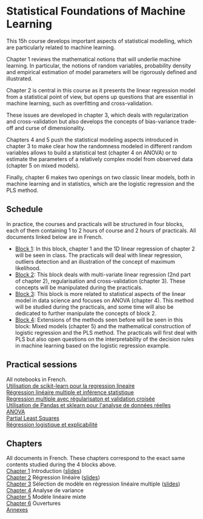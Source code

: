 # Statistical Foundations of Machine Learning

This 15h course develops important aspects of statistical modelling, which are particularly related to machine learning.

Chapter 1 reviews the mathematical notions that will underlie machine learning. In particular, the notions of random variables, probability density and empirical estimation of model parameters will be rigorously defined and illustrated.

Chapter 2 is central in this course as it presents the linear regression model from a statistical point of view, but opens up questions that are essential in machine learning, such as overfitting and cross-validation.

These issues are developed in chapter 3, which deals with regularization and cross-validation but also develops the concepts of bias-variance trade-off and curse of dimensionality.

Chapters 4 and 5 push the statistical modeling aspects introduced in chapter 3 to make clear how the randomness modeled in different random variables allows to build a statistical test (chapter 4 on ANOVA) or to estimate the parameters of a relatively complex model from observed data (chapter 5 on mixed models).

Finally, chapter 6 makes two openings on two classic linear models, both in machine learning and in statistics, which are the logistic regression and the PLS method.

## Schedule 

In practice, the courses and practicals will be structured in four blocks, each of them containing 1 to 2 hours of course and 2 hours of practicals. All documents linked below are in French.  

- [Block 1](https://github.com/SupaeroDataScience/stat-ml/blob/main/cours/Bloc1.pdf): In this block, chapter 1 and the 1D linear regression of chapter 2 will be seen in class. The practicals will deal with linear regression, outliers detection and an illustration of the concept of maximum likelihood.
- [Block 2](https://github.com/SupaeroDataScience/stat-ml/blob/main/cours/Bloc2.pdf): This block deals with multi-variate linear regression (2nd part of chapter 2), regularisation and cross-validation (chapter 3). These concepts will be manipulated during the practicals.
- [Block 3](https://github.com/SupaeroDataScience/stat-ml/blob/main/cours/Bloc3.pdf): This block is more related to statistical aspects of the linear model in data science and focuses on ANOVA (chapter 4). This method will be studied during the practicals, and some time will also be dedicated to further manipulate the concepts of block 2.  
- [Block 4](https://github.com/SupaeroDataScience/stat-ml/blob/main/cours/Bloc4.pdf): Extensions of the methods seen before will be seen in this block: Mixed models (chapter 5) and the mathematical construction of logistic regression and the PLS method. The practicals will first deal with PLS but also open questions on the interpretability of the decision rules in machine learning based on the logistic regression example.

## Practical sessions

All notebooks in French.  
[Utilisation de scikit-learn pour la regression lineaire](https://github.com/SupaeroDataScience/stat-ml/blob/main/tp/Exo1_SimpleRegression.ipynb)  
[Régression linéaire multiple et inférence statistique](https://github.com/SupaeroDataScience/stat-ml/blob/main/tp/Exo2_RegressionMultiple.ipynb)  
[Regression multiple avec régularisaton et validation croisée](https://github.com/SupaeroDataScience/stat-ml/blob/main/tp/Exo3_RegressionMultipleReg.ipynb)  
[Utilisation de Pandas et sklearn pour l'analyse de données réelles](https://github.com/SupaeroDataScience/stat-ml/blob/main/tp/Exo4_RealDataAnalysis.ipynb)  
[ANOVA](https://github.com/SupaeroDataScience/stat-ml/blob/main/tp/Exo5_ANOVA.ipynb)  
[Partial Least Squares](https://github.com/SupaeroDataScience/stat-ml/blob/main/tp/Exo6_PLSregression.ipynb)  
[Régression logistique et explicabilité](https://github.com/SupaeroDataScience/stat-ml/blob/main/tp/Exo7_RegressionLogistique.ipynb)  

## Chapters

All documents in French. These chapters correspond to the exact same contents studied during the 4 blocks above.  
[Chapter 1](https://github.com/SupaeroDataScience/stat-ml/blob/main/cours/Cours_Chap1.pdf) Introduction ([slides](https://github.com/SupaeroDataScience/stat-ml/blob/main/cours/ISAE22_FSML1.pdf))  
[Chapter 2](https://github.com/SupaeroDataScience/stat-ml/blob/main/cours/Cours_Chap2.pdf) Régression linéaire ([slides](https://github.com/SupaeroDataScience/stat-ml/blob/main/cours/ISAE22_FSML2.pdf))   
[Chapter 3](https://github.com/SupaeroDataScience/stat-ml/blob/main/cours/Cours_Chap3.pdf) Sélection de modèle en régression linéaire multiple ([slides](https://github.com/SupaeroDataScience/stat-ml/blob/main/cours/ISAE22_FSML3.pdf)) 
[Chapter 4](https://github.com/SupaeroDataScience/stat-ml/blob/main/cours/Cours_Chap4.pdf) Analyse de variance  
[Chapter 5](https://github.com/SupaeroDataScience/stat-ml/blob/main/cours/Cours_Chap5.pdf) Modèle linéaire mixte  
[Chapter 6](https://github.com/SupaeroDataScience/stat-ml/blob/main/cours/Cours_Chap6.pdf) Ouvertures  
[Annexes](https://github.com/SupaeroDataScience/stat-ml/blob/main/cours/Cours_Chap7_Annexe.pdf)

